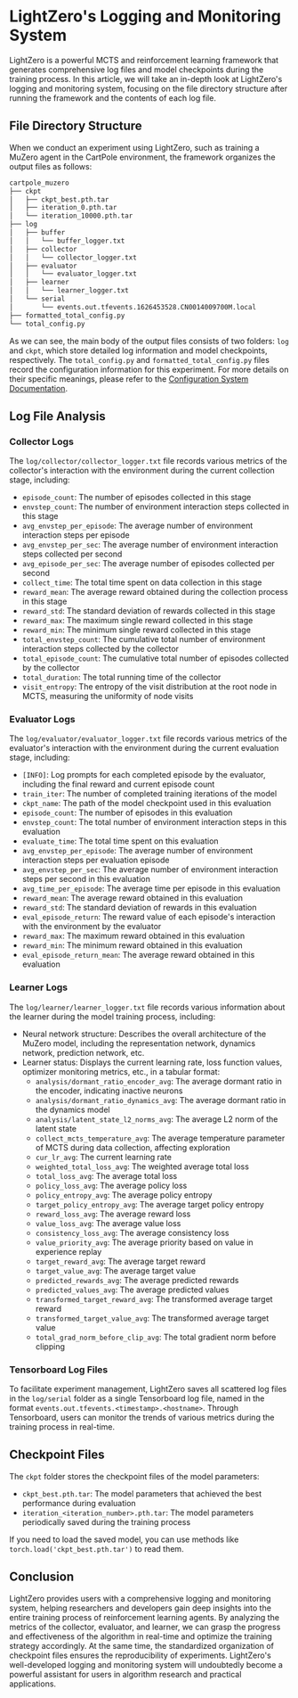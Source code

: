 # LightZero's Logging and Monitoring System

LightZero is a powerful MCTS and reinforcement learning framework that generates comprehensive log files and model checkpoints during the training process. In this article, we will take an in-depth look at LightZero's logging and monitoring system, focusing on the file directory structure after running the framework and the contents of each log file.

## File Directory Structure

When we conduct an experiment using LightZero, such as training a MuZero agent in the CartPole environment, the framework organizes the output files as follows:

```markdown
cartpole_muzero
├── ckpt
│   ├── ckpt_best.pth.tar
│   ├── iteration_0.pth.tar
│   └── iteration_10000.pth.tar
├── log  
│   ├── buffer
│   │   └── buffer_logger.txt
│   ├── collector
│   │   └── collector_logger.txt
│   ├── evaluator
│   │   └── evaluator_logger.txt
│   ├── learner
│   │   └── learner_logger.txt
│   └── serial
│       └── events.out.tfevents.1626453528.CN0014009700M.local
├── formatted_total_config.py
└── total_config.py
```

As we can see, the main body of the output files consists of two folders: `log` and `ckpt`, which store detailed log information and model checkpoints, respectively. The `total_config.py` and `formatted_total_config.py` files record the configuration information for this experiment. For more details on their specific meanings, please refer to the [Configuration System Documentation](https://di-engine-docs.readthedocs.io/en/latest/03_system/config.html).

## Log File Analysis

### Collector Logs

The `log/collector/collector_logger.txt` file records various metrics of the collector's interaction with the environment during the current collection stage, including:

- `episode_count`: The number of episodes collected in this stage
- `envstep_count`: The number of environment interaction steps collected in this stage
- `avg_envstep_per_episode`: The average number of environment interaction steps per episode
- `avg_envstep_per_sec`: The average number of environment interaction steps collected per second
- `avg_episode_per_sec`: The average number of episodes collected per second
- `collect_time`: The total time spent on data collection in this stage
- `reward_mean`: The average reward obtained during the collection process in this stage
- `reward_std`: The standard deviation of rewards collected in this stage
- `reward_max`: The maximum single reward collected in this stage
- `reward_min`: The minimum single reward collected in this stage
- `total_envstep_count`: The cumulative total number of environment interaction steps collected by the collector
- `total_episode_count`: The cumulative total number of episodes collected by the collector
- `total_duration`: The total running time of the collector
- `visit_entropy`: The entropy of the visit distribution at the root node in MCTS, measuring the uniformity of node visits

### Evaluator Logs

The `log/evaluator/evaluator_logger.txt` file records various metrics of the evaluator's interaction with the environment during the current evaluation stage, including:

- `[INFO]`: Log prompts for each completed episode by the evaluator, including the final reward and current episode count
- `train_iter`: The number of completed training iterations of the model
- `ckpt_name`: The path of the model checkpoint used in this evaluation
- `episode_count`: The number of episodes in this evaluation
- `envstep_count`: The total number of environment interaction steps in this evaluation
- `evaluate_time`: The total time spent on this evaluation
- `avg_envstep_per_episode`: The average number of environment interaction steps per evaluation episode
- `avg_envstep_per_sec`: The average number of environment interaction steps per second in this evaluation
- `avg_time_per_episode`: The average time per episode in this evaluation
- `reward_mean`: The average reward obtained in this evaluation
- `reward_std`: The standard deviation of rewards in this evaluation
- `eval_episode_return`: The reward value of each episode's interaction with the environment by the evaluator
- `reward_max`: The maximum reward obtained in this evaluation
- `reward_min`: The minimum reward obtained in this evaluation
- `eval_episode_return_mean`: The average reward obtained in this evaluation

### Learner Logs

The `log/learner/learner_logger.txt` file records various information about the learner during the model training process, including:

- Neural network structure: Describes the overall architecture of the MuZero model, including the representation network, dynamics network, prediction network, etc.
- Learner status: Displays the current learning rate, loss function values, optimizer monitoring metrics, etc., in a tabular format:
    - `analysis/dormant_ratio_encoder_avg`: The average dormant ratio in the encoder, indicating inactive neurons
    - `analysis/dormant_ratio_dynamics_avg`: The average dormant ratio in the dynamics model
    - `analysis/latent_state_l2_norms_avg`: The average L2 norm of the latent state
    - `collect_mcts_temperature_avg`: The average temperature parameter of MCTS during data collection, affecting exploration
    - `cur_lr_avg`: The current learning rate
    - `weighted_total_loss_avg`: The weighted average total loss
    - `total_loss_avg`: The average total loss
    - `policy_loss_avg`: The average policy loss
    - `policy_entropy_avg`: The average policy entropy
    - `target_policy_entropy_avg`: The average target policy entropy
    - `reward_loss_avg`: The average reward loss
    - `value_loss_avg`: The average value loss
    - `consistency_loss_avg`: The average consistency loss
    - `value_priority_avg`: The average priority based on value in experience replay
    - `target_reward_avg`: The average target reward
    - `target_value_avg`: The average target value
    - `predicted_rewards_avg`: The average predicted rewards
    - `predicted_values_avg`: The average predicted values
    - `transformed_target_reward_avg`: The transformed average target reward
    - `transformed_target_value_avg`: The transformed average target value
    - `total_grad_norm_before_clip_avg`: The total gradient norm before clipping

### Tensorboard Log Files

To facilitate experiment management, LightZero saves all scattered log files in the `log/serial` folder as a single Tensorboard log file, named in the format `events.out.tfevents.<timestamp>.<hostname>`. Through Tensorboard, users can monitor the trends of various metrics during the training process in real-time.

## Checkpoint Files

The `ckpt` folder stores the checkpoint files of the model parameters:

- `ckpt_best.pth.tar`: The model parameters that achieved the best performance during evaluation
- `iteration_<iteration_number>.pth.tar`: The model parameters periodically saved during the training process

If you need to load the saved model, you can use methods like `torch.load('ckpt_best.pth.tar')` to read them.

## Conclusion

LightZero provides users with a comprehensive logging and monitoring system, helping researchers and developers gain deep insights into the entire training process of reinforcement learning agents. By analyzing the metrics of the collector, evaluator, and learner, we can grasp the progress and effectiveness of the algorithm in real-time and optimize the training strategy accordingly. At the same time, the standardized organization of checkpoint files ensures the reproducibility of experiments. LightZero's well-developed logging and monitoring system will undoubtedly become a powerful assistant for users in algorithm research and practical applications.